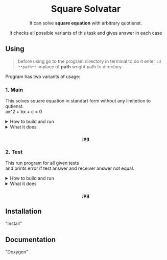 <div align="center"> 

# Square Solvatar

It can solve **square equation** with arbitrary quotienst.

It checks all possible variants of this task and gives answer in each case

</div>

## Using

> before using go to the program directory in terminal
> to do it enter `cd **path**` 
> implace of **path** wright path to directory

Program has two variants of usage:

### 1. Main

This solves square equation in standart form without any limitetion to qutienst.<br>
ax^2 + bx + c = 0

<details>
<summary>How to build and run</summary>

- build ***MAIN.exe***:
    > ```sh
    > make
    > ```

- run ***MAIN.exe***:
    > ```sh
    > ./MAIN
    > ```

</details>

<details>
<summary>What it does</summary>

- enter 3 numbers separated with **' '** or **'\n'** they will be a b c quotients
- if you entered not a number, program will ask you to repeat
- program solve equation with entered quotients and gives answers

> 

> If you change program files(any __*.c__ or __*.h,__ except test.c) rebuild ***MAIN.exe***.

</details>

<div align="center">

#### jpg

</div>

### 2. Test

This run program for all given tests<br>
and prints error if test answer and receiver answer not equal.

<details>
<summary>How to build and run</summary>

- build ***TEST.exe***:
    > ```sh
    > make test
    > ```

- run ***TEST.exe***:
    > ```sh
    > ./TEST
    > ```

</details>

<details>
<summary>What it does</summary>

- it has two testers with different realisatoins
- if all is good program ends without error message
- if program finds different solvation to test's, it prints error message<br>
this message contains test and program answers comparison

<details>
<summary>tester1</summary>

- enter test's data in ***tester.txt***
- input order a b c x1 x2 n_roots
- separate with **' '**  between parameters
- separate with **'\n'** between tests

> you don't need to rebuild ***TEST.exe*** if you have changed ***tester.txt***.

</details>

<details>
<summary>tester2</summary>

- enter test's data in ***test.c*** in tester2 functoin
- input order a b c x1 x2 n_roots
- separate with **', '**  between parameters
- separate with **'\n'** between tests
- surround tests with **'\{'** and **'\},'**

</details>

> If you change program files(any __*.c__ or __*.h,__ except ***main.c***) rebuild ***MAIN.exe***.

</details>

<div align="center">

#### jpg

</div>

## Installation

"Install"

## Documentation

"Doxygen"